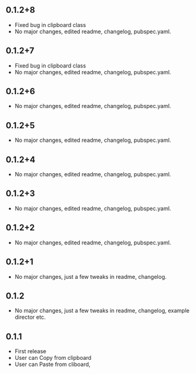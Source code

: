 ## 0.1.2+8

* Fixed bug in clipboard class
* No major changes, edited readme, changelog, pubspec.yaml.

## 0.1.2+7

* Fixed bug in clipboard class
* No major changes, edited readme, changelog, pubspec.yaml.

## 0.1.2+6

* No major changes, edited readme, changelog, pubspec.yaml.

## 0.1.2+5

* No major changes, edited readme, changelog, pubspec.yaml.

## 0.1.2+4

* No major changes, edited readme, changelog, pubspec.yaml.

## 0.1.2+3

* No major changes, edited readme, changelog, pubspec.yaml.

## 0.1.2+2

* No major changes, edited readme, changelog, pubspec.yaml.

## 0.1.2+1

* No major changes, just a few tweaks in readme, changelog.


## 0.1.2

* No major changes, just a few tweaks in readme, changelog, example director etc.

## 0.1.1

* First release
* User can Copy from clipboard
* User can Paste from cliboard,